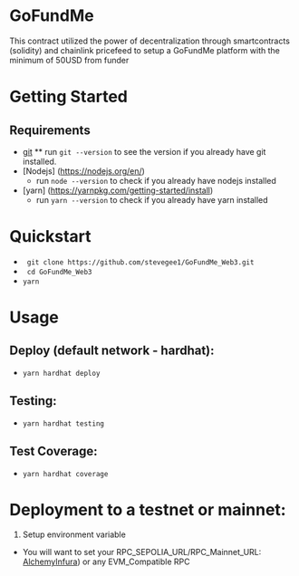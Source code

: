 # GoFundMe
This contract utilized the power of decentralization through smartcontracts (solidity) and chainlink pricefeed to setup a GoFundMe platform with the minimum of 50USD from funder

# Getting Started
## Requirements
* [git](https://git-scm.com/)
   ** run `git --version` to see the version if you already have git installed.
* [Nodejs] (https://nodejs.org/en/)
   - run `node --version` to check if you already have nodejs installed
* [yarn] (https://yarnpkg.com/getting-started/install)
   - run `yarn --version` to check if you already have yarn installed
   
# Quickstart
- ` git clone https://github.com/stevegee1/GoFundMe_Web3.git`
- ` cd GoFundMe_Web3`
- `yarn `

# Usage

## Deploy (default network - hardhat):
- `yarn hardhat deploy`

## Testing:
- `yarn hardhat testing`
## Test Coverage:
- `yarn hardhat coverage`

# Deployment to a testnet or mainnet:
1. Setup environment variable
 - You will want to set your RPC_SEPOLIA_URL/RPC_Mainnet_URL: [Alchemy](https://www.alchemy.com/)[Infura](https://www.infura.io/)) 
   or any EVM_Compatible RPC
   






